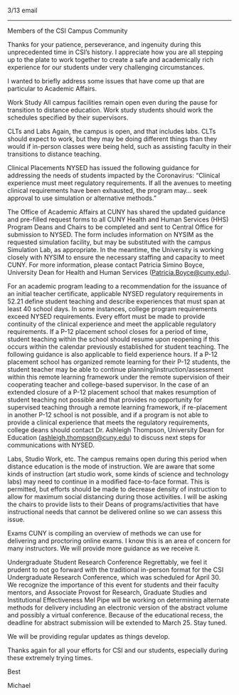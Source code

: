 3/13  email

----

Members of the CSI Campus Community

Thanks for your patience, perseverance, and ingenuity during this unprecedented time in CSI’s history. I appreciate how you are all stepping up to the plate to work together to create a safe and academically rich experience for our students under very challenging circumstances.

I wanted to briefly address some issues that have come up that are particular to Academic Affairs.

Work Study
All campus facilities remain open even during the pause for transition to distance education. Work study students should work the schedules specified by their supervisors.

CLTs and Labs
Again, the campus is open, and that includes labs. CLTs should expect to work, but they may be doing different things than they would if in-person classes were being held, such as assisting faculty in their transitions to distance teaching.

Clinical Placements
NYSED has issued the following guidance for addressing the needs of students impacted by the Coronavirus: “Clinical experience must meet regulatory requirements.  If all the avenues to meeting clinical requirements have been exhausted, the program may… seek approval to use simulation or alternative methods.”

The Office of Academic Affairs at CUNY has shared the updated guidance and pre-filled request forms to all CUNY Health and Human Services (HHS) Program Deans and Chairs to be completed and sent to Central Office for submission to NYSED. The form includes information on NYSIM as the requested simulation facility, but may be substituted with the campus Simulation Lab, as appropriate. In the meantime, the University is working closely with NYSIM to ensure the necessary staffing and capacity to meet CUNY. For more information, please contact Patricia Simino Boyce, University Dean for Health and Human Services (Patricia.Boyce@cuny.edu).

For an academic program leading to a recommendation for the issuance of an initial teacher certificate, applicable NYSED regulatory requirements in 52.21 define student teaching and describe experiences that must span at least 40 school days. In some instances, college program requirements exceed NYSED requirements.  Every effort must be made to provide continuity of the clinical experience and meet the applicable regulatory requirements.  If a P-12 placement school closes for a period of time, student teaching within the school should resume upon reopening if this occurs within the calendar previously established for student teaching. The following guidance is also applicable to field experience hours.  If a P-12 placement school has organized remote learning for their P-12 students, the student teacher may be able to continue planning/instruction/assessment within this remote learning framework under the remote supervision of their cooperating teacher and college-based supervisor. In the case of an extended closure of a P-12 placement school that makes resumption of student teaching not possible and that provides no opportunity for supervised teaching through a remote learning framework, if re-placement in another P-12 school is not possible, and if a program is not able to provide a clinical experience that meets the regulatory requirements, college deans should contact Dr. Ashleigh Thompson, University Dean for Education (ashleigh.thompson@cuny.edu) to discuss next steps for communications with NYSED.

Labs, Studio Work, etc.
The campus remains open during this period when distance education is the mode of instruction. We are aware that some kinds of instruction (art studio work, some kinds of science and technology labs) may need to continue in a modified face-to-face format. This is permitted, but efforts should be made to decrease density of instruction to allow for maximum social distancing during those activities. I will be asking the chairs to provide lists to their Deans of programs/activities that have instructional needs that cannot be delivered online so we can assess this issue.

Exams
CUNY is compiling an overview of methods we can use for delivering and proctoring online exams. I know this is an area of concern for many instructors. We will provide more guidance as we receive it.


Undergraduate Student Research Conference
Regrettably, we feel it prudent to not go forward with the traditional in-person format for the CSI Undergraduate Research Conference, which was scheduled for April 30. We recognize the importance of this event for students and their faculty mentors, and Associate Provost for Research, Graduate Studies and Institutional Effectiveness Mel Pipe will be working on determining alternate methods for delivery including an electronic version of the abstract volume and possibly a virtual conference. Because of the educational recess, the deadline for abstract submission will be extended to March 25. Stay tuned.

We will be providing regular updates as things develop.

Thanks again for all your efforts for CSI and our students, especially during these extremely trying times.

Best

Michael
